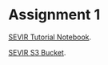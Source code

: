 # Assignment 1

[SEVIR Tutorial Notebook](https://nbviewer.jupyter.org/github/MIT-AI-Accelerator/eie-sevir/blob/master/examples/SEVIR_Tutorial.ipynb). 

[SEVIR S3 Bucket](https://s3.console.aws.amazon.com/s3/buckets/sevir?prefix=data/&showversions=false). 
